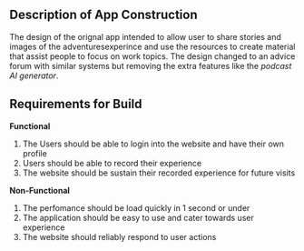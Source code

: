 ## Description of App Construction
The design of the orignal app intended to allow user to share stories and images of the adventuresexperince and use the resources to create material that assist people to focus on work topics. The design changed to an advice forum with similar systems but removing the extra features like the *podcast AI generator*.

## Requirements for Build
**Functional**
1. The Users should be able to login into the website and have their own profile
2. Users should be able to record their experience 
3. The website should be sustain their recorded experience for future visits

**Non-Functional**
1. The perfomance should be load quickly in 1 second or under
2. The application should be easy to use and cater towards user experience
3. The website should reliably respond to user actions